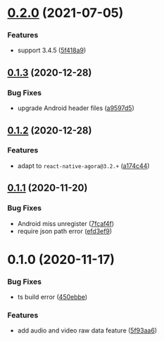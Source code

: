 # [0.2.0](https://github.com/LichKing-2234/react-native-agora-rawdata/compare/v0.1.3...v0.2.0) (2021-07-05)


### Features

* support 3.4.5 ([5f418a9](https://github.com/LichKing-2234/react-native-agora-rawdata/commit/5f418a9095de370dcf6783dc2b9e82f5cda90ff1))

## [0.1.3](https://github.com/LichKing-2234/react-native-agora-rawdata/compare/v0.1.2...v0.1.3) (2020-12-28)


### Bug Fixes

* upgrade Android header files ([a9597d5](https://github.com/LichKing-2234/react-native-agora-rawdata/commit/a9597d5e562435b86bb03dbf7cda3b7dd5e0c15e))

## [0.1.2](https://github.com/LichKing-2234/react-native-agora-rawdata/compare/v0.1.1...v0.1.2) (2020-12-28)


### Features

* adapt to `react-native-agora@3.2.+` ([a174c44](https://github.com/LichKing-2234/react-native-agora-rawdata/commit/a174c446f85e348c26580ac0c86ca371b027073e))

## [0.1.1](https://github.com/LichKing-2234/react-native-agora-rawdata/compare/v0.1.0...v0.1.1) (2020-11-20)


### Bug Fixes

* Android miss unregister ([7fcaf4f](https://github.com/LichKing-2234/react-native-agora-rawdata/commit/7fcaf4fecc05d0ba9d44bd9258e7c163c3b99583))
* require json path error ([efd3ef9](https://github.com/LichKing-2234/react-native-agora-rawdata/commit/efd3ef916b8a2b5977c024da42aaad764f3624db))

# 0.1.0 (2020-11-17)


### Bug Fixes

* ts build error ([450ebbe](https://github.com/LichKing-2234/react-native-agora-rawdata/commit/450ebbea0c1ec459f0ebf82b6a3be3fed2f442bc))


### Features

* add audio and video raw data feature ([5f93aa6](https://github.com/LichKing-2234/react-native-agora-rawdata/commit/5f93aa6c8b22592e0b6e688854ed644a59ef54fc))

